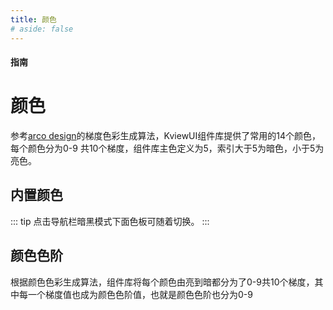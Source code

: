 ```yaml
---
title: 颜色
# aside: false
---
```


#### <span class="text-lg text-gray-500 font-normal">指南</span>

<!-- [[toc]] -->

# 颜色
参考[arco design](https://arco.design)的梯度色彩生成算法，KviewUI组件库提供了常用的14个颜色，每个颜色分为0-9 共10个梯度，组件库主色定义为5，索引大于5为暗色，小于5为亮色。

## 内置颜色
<!-- ### 暗黑模式 -->
::: tip
点击导航栏暗黑模式下面色板可随着切换。
:::

<Palettes />

## 颜色色阶
根据颜色色彩生成算法，组件库将每个颜色由亮到暗都分为了0-9共10个梯度，其中每一个梯度值也成为颜色色阶值，也就是颜色色阶也分为0-9